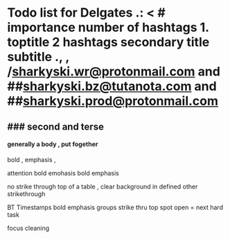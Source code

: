 # Todo list for Delgates .: < # importance number of hashtags 1. toptitle 2 hashtags secondary title subtitle   ., , /sharkyski.wr@protonmail.com and ##sharkyski.bz@tutanota.com and ##sharkyski.prod@protonmail.com

## ### second and terse

#### generally a body , put fogether


bold , emphasis ,

attention bold emohasis bold emphasis 

no strike through top of a table , clear  background in defined other strikethrough

BT Timestamps bold emphasis groups strike thru top spot open = next hard task 

focus cleaning
